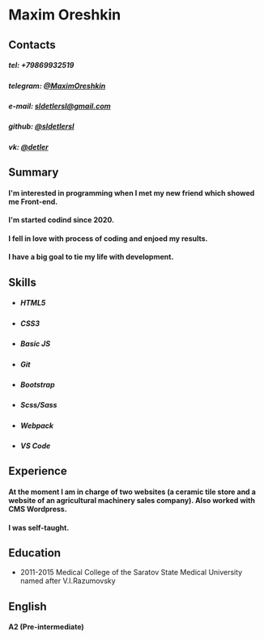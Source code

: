 # Maxim Oreshkin

## Contacts

##### tel: 	    +79869932519
##### telegram: [@MaximOreshkin](https://t.me/MaximOreshkin)
##### e-mail: 	 sldetlersl@gmail.com
##### github: 	 [@sldetlersl](https://github.com/sldetlersl)
##### vk: 	     [@detler](https://vk.com/detler)
## Summary
 
#### I'm interested in programming when I met my new friend which showed me Front-end. 
#### I'm started codind since 2020.
#### I fell in love with process of coding and enjoed my results.
#### I have a big goal to tie my life with development.
## Skills 

  * ##### HTML5
  * ##### CSS3
  * ##### Basic JS
  * ##### Git
  * ##### Bootstrap
  * ##### Scss/Sass
  * ##### Webpack
  * ##### VS Code
  
## Experience

#### At the moment I am in charge of two websites (a ceramic tile store and a website of an agricultural machinery sales company). Also worked with CMS Wordpress.
#### I was self-taught. 

## Education
  * 2011-2015 Medical College of the Saratov State Medical University named after V.I.Razumovsky
## English 
#### A2 (Pre-intermediate)